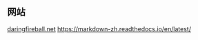 ## 网站

[daringfireball.net](https://daringfireball.net/projects/markdown/syntax#link)
<https://markdown-zh.readthedocs.io/en/latest/>